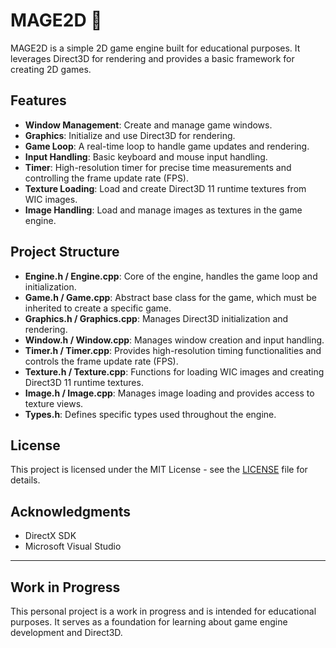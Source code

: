 # MAGE2D 🚧

MAGE2D is a simple 2D game engine built for educational purposes. It leverages Direct3D for rendering and provides a basic framework for creating 2D games.

## Features

- **Window Management**: Create and manage game windows.
- **Graphics**: Initialize and use Direct3D for rendering.
- **Game Loop**: A real-time loop to handle game updates and rendering.
- **Input Handling**: Basic keyboard and mouse input handling.
- **Timer**: High-resolution timer for precise time measurements and controlling the frame update rate (FPS).
- **Texture Loading**: Load and create Direct3D 11 runtime textures from WIC images.
- **Image Handling**: Load and manage images as textures in the game engine.

## Project Structure

- **Engine.h / Engine.cpp**: Core of the engine, handles the game loop and initialization.
- **Game.h / Game.cpp**: Abstract base class for the game, which must be inherited to create a specific game.
- **Graphics.h / Graphics.cpp**: Manages Direct3D initialization and rendering.
- **Window.h / Window.cpp**: Manages window creation and input handling.
- **Timer.h / Timer.cpp**: Provides high-resolution timing functionalities and controls the frame update rate (FPS).
- **Texture.h / Texture.cpp**: Functions for loading WIC images and creating Direct3D 11 runtime textures.
- **Image.h / Image.cpp**: Manages image loading and provides access to texture views.
- **Types.h**: Defines specific types used throughout the engine.

## License

This project is licensed under the MIT License - see the [LICENSE](LICENSE) file for details.

## Acknowledgments

- DirectX SDK
- Microsoft Visual Studio

---

## Work in Progress

This personal project is a work in progress and is intended for educational purposes. It serves as a foundation for learning about game engine development and Direct3D.
